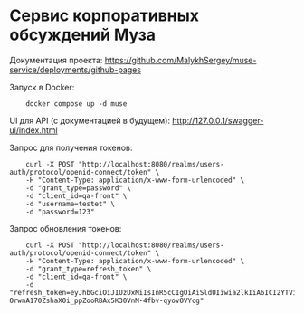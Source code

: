 # Сервис корпоративных обсуждений Муза

Документация проекта: https://github.com/MalykhSergey/muse-service/deployments/github-pages

Запуск в Docker: 
```shell 
    docker compose up -d muse
```

UI для API (с документацией в будущем): http://127.0.0.1/swagger-ui/index.html

Запрос для получения токенов:
```shell
    curl -X POST "http://localhost:8080/realms/users-auth/protocol/openid-connect/token" \
    -H "Content-Type: application/x-www-form-urlencoded" \
    -d "grant_type=password" \
    -d "client_id=qa-front" \
    -d "username=testet" \
    -d "password=123"
```

Запрос обновления токенов:
```shell
    curl -X POST "http://localhost:8080/realms/users-auth/protocol/openid-connect/token" \
    -H "Content-Type: application/x-www-form-urlencoded" \
    -d "grant_type=refresh_token" \
    -d "client_id=qa-front" \
    -d "refresh_token=eyJhbGciOiJIUzUxMiIsInR5cCIgOiAiSldUIiwia2lkIiA6ICI2YTViZjQzYy01Yzk3LTQ5YmQtYTA0YS05MTQ3YzgxYTdiNDgifQ.eyJleHAiOjE3NTQ5OTA5MTgsImlhdCI6MTc1NDk4OTExOCwianRpIjoiMjM2ZDI0ODktZTlhMS00ZGE5LWYyMjMtYzEyMDllMWJjMzM5IiwiaXNzIjoiaHR0cDovL2xvY2FsaG9zdDo4MDgwL3JlYWxtcy91c2Vycy1hdXRoIiwiYXVkIjoiaHR0cDovL2xvY2FsaG9zdDo4MDgwL3JlYWxtcy91c2Vycy1hdXRoIiwic3ViIjoiNTJiODZmMGYtM2E5Ni00YzY4LTlmZDItMmQxYzE2ZTliNDE5IiwidHlwIjoiUmVmcmVzaCIsImF6cCI6InFhLWZyb250Iiwic2lkIjoiZGNhOTFjMzItZTg0OC00NzQ1LTk0ZjctZjUzMTE4Mjg5MGRmIiwic2NvcGUiOiJwcm9maWxlIHJvbGVzIGJhc2ljIHdlYi1vcmlnaW5zIGFjciBlbWFpbCJ9.wBUL5BPkY_8iYQnhJImIGWe82AkRPwCdjfg5NP-OrwnA170ZshaX0i_ppZooRBAx5K30VnM-4fbv-qyovOVYcg"
```